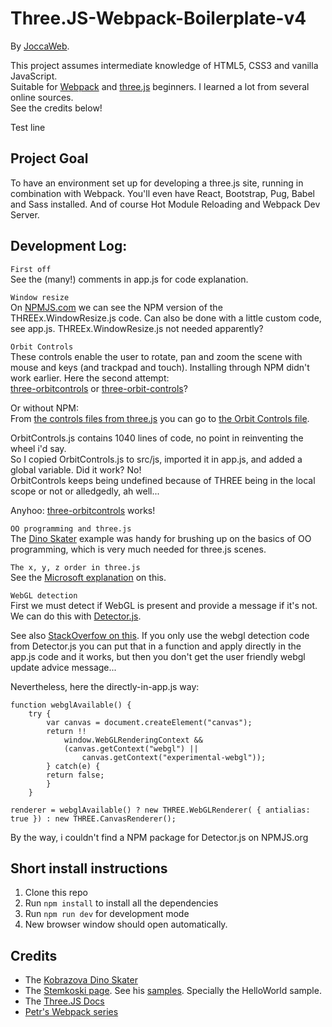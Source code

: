 # Three.JS-Webpack-Boilerplate-v4

By [JoccaWeb](http://joccaweb.nl/ "My frontend portfolio"). 

This project assumes intermediate knowledge of HTML5, CSS3 and vanilla JavaScript.<br>
Suitable for [Webpack](https://webpack.github.io/) and [three.js](https://threejs.org/) beginners. 
I learned a lot from several online sources.<br>
See the credits below!

Test line

## Project Goal
To have an environment set up for developing a three.js site, running in combination with Webpack. You'll even have React, Bootstrap, Pug, Babel and Sass installed. And of course Hot Module Reloading and Webpack Dev Server.

## Development Log:
`First off`<br>
See the (many!) comments in app.js for code explanation.

`Window resize`<br>
On [NPMJS.com](https://www.npmjs.com/package/three-window-resize) we can see the NPM version of the THREEx.WindowResize.js code. Can also be done with a little custom code, see app.js. THREEx.WindowResize.js not needed apparently?

`Orbit Controls`<br>
These controls enable the user to rotate, pan and zoom the scene with mouse and keys (and trackpad and touch). Installing through NPM didn't work earlier. Here the second attempt:<br>[three-orbitcontrols](https://www.npmjs.com/package/three-orbitcontrols) or [three-orbit-controls](https://www.npmjs.com/package/three-orbit-controls)?<br>

Or without NPM:<br>
From [the controls files from three.js](https://github.com/mrdoob/three.js/tree/master/examples/js/controls) you can go to
[the Orbit Controls file](https://github.com/mrdoob/three.js/blob/master/examples/js/controls/OrbitControls.js).

OrbitControls.js contains 1040 lines of code, no point in reinventing the wheel i'd say.<br>
So I copied OrbitControls.js to src/js, imported it in app.js, and added a global variable. Did it work? No!<br>
OrbitControls keeps being undefined because of THREE being in the local scope or not or alledgedly, ah well...

Anyhoo: [three-orbitcontrols](https://www.npmjs.com/package/three-orbitcontrols) works!

`OO programming and three.js`<br>
The [Dino Skater](https://codepen.io/elliepooh/pen/JNjgwy) example was handy for brushing up on the basics of OO programming, which is very much needed for three.js scenes.

`The x, y, z order in three.js`<br>
See the [Microsoft explanation](https://msdn.microsoft.com/en-us/library/dn479430(v=vs.85).aspx) on this.

`WebGL detection`<br>
First we must detect if WebGL is present and provide a message if it's not. We can do this with
[Detector.js](https://github.com/mrdoob/three.js/blob/master/examples/js/Detector.js).

See also
[StackOverfow on this](https://stackoverflow.com/questions/9899807/three-js-detect-webgl-support-and-fallback-to-regular-canvas). If you only use the webgl detection code from Detector.js you can put that in a function and apply directly in the app.js code and it works, but then you don't get the user friendly webgl update advice message...

Nevertheless, here the directly-in-app.js way:
```
function webglAvailable() {
    try {
        var canvas = document.createElement("canvas");
        return !!
            window.WebGLRenderingContext && 
            (canvas.getContext("webgl") || 
                canvas.getContext("experimental-webgl"));
        } catch(e) { 
        return false;
        }    
    }
    
renderer = webglAvailable() ? new THREE.WebGLRenderer( { antialias: true }) : new THREE.CanvasRenderer();
```
By the way, i couldn't find a NPM package for Detector.js on NPMJS.org

## Short install instructions
1. Clone this repo
2. Run `npm install` to install all the dependencies
3. Run `npm run dev` for development mode
4. New browser window should open automatically.

## Credits
- The [Kobrazova Dino Skater](https://codepen.io/elliepooh/pen/JNjgwy)
- The [Stemkoski page](https://stemkoski.github.io/Three.js/). See his [samples](https://github.com/stemkoski/stemkoski.github.com). Specially the HelloWorld sample.
- The [Three.JS Docs](https://threejs.org/docs/)
- [Petr's Webpack series](https://www.youtube.com/playlist?list=PLkEZWD8wbltnRp6nRR8kv97RbpcUdNawY)
